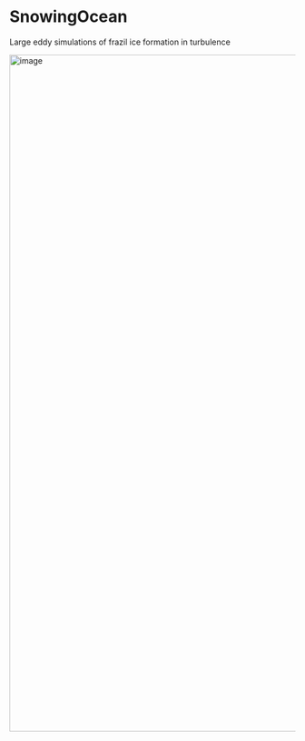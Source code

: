 # SnowingOcean
Large eddy simulations of frazil ice formation in turbulence

<img width="1191" alt="image" src="https://github.com/glwagner/SnowingOcean/assets/15271942/8f806c7f-7678-4c08-8c80-57ee94d2883b">
